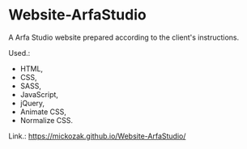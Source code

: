 # Website-ArfaStudio

A Arfa Studio website prepared according to the client's instructions.

Used.:

- HTML,
- CSS,
- SASS,
- JavaScript,
- jQuery,
- Animate CSS,
- Normalize CSS.

Link.: https://mickozak.github.io/Website-ArfaStudio/

